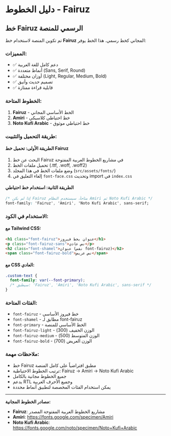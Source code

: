 # دليل الخطوط - Fairuz

## خط Fairuz الرسمي للمنصة

تم تكوين المنصة لاستخدام خط **Fairuz** المجاني كخط رسمي. هذا الخط يوفر:

### المميزات:
- ✅ دعم كامل للغة العربية
- ✅ أنماط متعددة (Sans, Serif, Round)
- ✅ أوزان مختلفة (Light, Regular, Medium, Bold)
- ✅ تصميم حديث وأنيق
- ✅ قابلية قراءة ممتازة

### الخطوط المتاحة:
1. **Fairuz** - الخط الأساسي المجاني
2. **Amiri** - خط احتياطي كلاسيكي
3. **Noto Kufi Arabic** - خط احتياطي موثوق

### طريقة التحميل والتثبيت:

#### الطريقة الأولى: تحميل خط Fairuz
1. البحث عن خط Fairuz في مشاريع الخطوط العربية المفتوحة
2. تحميل ملفات الخط (.ttf, .woff, .woff2)
3. وضع ملفات الخط في هذا المجلد (`src/assets/fonts/`)
4. إلغاء التعليق في `font-face.css` وتحديث import في `index.css`

#### الطريقة الثانية: استخدام خط احتياطي
```css
/* إذا لم يكن Fairuz متاحاً، سيستخدم النظام Amiri ثم Noto Kufi Arabic */
font-family: 'Fairuz', 'Amiri', 'Noto Kufi Arabic', sans-serif;
```

### الاستخدام في الكود:

#### مع Tailwind CSS:
```html
<h1 class="font-fairuz">عنوان بخط فيروز</h1>
<p class="font-fairuz-sans">نص عادي</p>
<h2 class="font-shamel">عنوان (نفس font-fairuz)</h2>
<span class="font-fairuz-bold">نص عريض</span>
```

#### مع CSS العادي:
```css
.custom-text {
  font-family: var(--font-primary);
  /* سيطبق: 'Fairuz', 'Amiri', 'Noto Kufi Arabic', sans-serif */
}
```

### الفئات المتاحة:
- `font-fairuz` - خط فيروز الأساسي
- `font-shamel` - مطابق لـ font-fairuz
- `font-primary` - الخط الأساسي للمنصة
- `font-fairuz-light` - الوزن الخفيف (300)
- `font-fairuz-medium` - الوزن المتوسط (500)
- `font-fairuz-bold` - الوزن العريض (700)

### ملاحظات مهمة:
- خط Fairuz مطبق افتراضياً على كامل المنصة
- ترتيب الخطوط الاحتياطية: Fairuz → Amiri → Noto Kufi Arabic
- جميع الخطوط مجانية بالكامل
- يدعم RTL وجميع الأحرف العربية
- يمكن استخدام الفئات المخصصة لتطبيق أنماط محددة

---

**مصادر الخطوط المجانية:**
- **Fairuz**: مشاريع الخطوط العربية المفتوحة المصدر
- **Amiri**: https://fonts.google.com/specimen/Amiri
- **Noto Kufi Arabic**: https://fonts.google.com/noto/specimen/Noto+Kufi+Arabic 